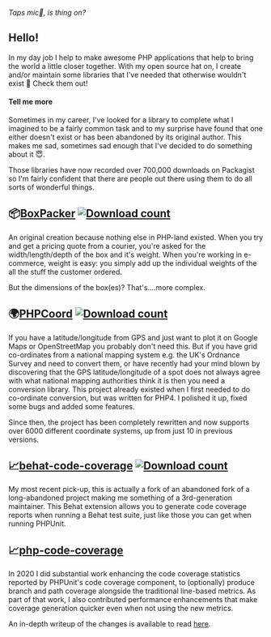 _Taps mic🎤, is thing on?_

## Hello!

In my day job I help to make awesome PHP applications that help to bring the world a little closer together. With my
open source hat on, I create and/or maintain some libraries that I've needed that otherwise wouldn't exist 🦾
Check them out!

#### Tell me more

Sometimes in my career, I've looked for a library to complete what I imagined to be a fairly common task and to my
surprise have found that one either doesn't exist or has been abandoned by its original author. This makes me sad,
sometimes sad enough that I've decided to do something about it 😇.

Those libraries have now recorded over 700,000 downloads on Packagist so I'm fairly confident that there are people out
there using them to do all sorts of wonderful things.

## 📦[BoxPacker](https://boxpacker.io) [![Download count](https://img.shields.io/packagist/dt/dvdoug/boxpacker.svg)](https://packagist.org/packages/dvdoug/boxpacker)
An original creation because nothing else in PHP-land existed. When you try and get a pricing quote from a courier,
you're asked for the width/length/depth of the box and it's weight. When you're working in e-commerce, weight is easy:
you simply add up the individual weights of the all the stuff the customer ordered.

But the dimensions of the box(es)? That's....more complex.

## 🌍[PHPCoord](https://www.phpcoord.net) [![Download count](https://img.shields.io/packagist/dt/php-coord/php-coord.svg)](https://packagist.org/packages/php-coord/php-coord)
If you have a latitude/longitude from GPS and just want to plot it on Google Maps or OpenStreetMap you probably don't need this.
But if you have grid co-ordinates from a national mapping system e.g. the UK's Ordnance Survey and need to convert them,
or have recently had your mind blown by discovering that the GPS latitude/longitude of a spot does not always agree with
what national mapping authorities think it is then you need a conversion library. This project already existed when I
first needed to do co-ordinate conversion, but was written for PHP4. I polished it up, fixed some bugs and added some features.

Since then, the project has been completely rewritten and now supports over 6000 different coordinate systems, up from
just 10 in previous versions.

## 📈[behat-code-coverage](https://github.com/dvdoug/behat-code-coverage) [![Download count](https://img.shields.io/packagist/dt/dvdoug/behat-code-coverage.svg)](https://packagist.org/packages/dvdoug/behat-code-coverage)
My most recent pick-up, this is actually a fork of an abandoned fork of a long-abandoned project making me something of a
3rd-generation maintainer. This Behat extension allows you to generate code coverage reports when running a Behat test suite,
just like those you can get when running PHPUnit.

## 📈[php-code-coverage](https://github.com/sebastianbergmann/php-code-coverage)
In 2020 I did substantial work enhancing the code coverage statistics reported by PHPUnit's code coverage component, to
(optionally) produce branch and path coverage alongside the traditional line-based metrics. As part of that work, I also
contributed performance enhancements that make coverage generation quicker even when not using the new metrics.

An in-depth writeup of the changes is available to read [here](https://doug.codes/php-code-coverage).
